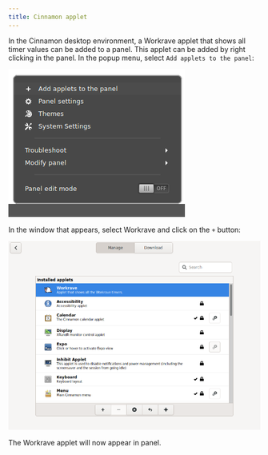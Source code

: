 ```yaml
---
title: Cinnamon applet
---
```


In the Cinnamon desktop environment, a Workrave applet that shows all timer values can be added to a panel.
This applet can be added by right clicking in the panel. In the popup menu, select `Add applets to the panel`:

![Enable Cinnamon applet](/images/screenshots/cinnamon-applet-activate-1.png#center)

In the window that appears, select Workrave and click on the `+` button:

![Enable Cinnamon applet](/images/screenshots/cinnamon-applet-activate-2.png#center)

The Workrave applet will now appear in panel.
